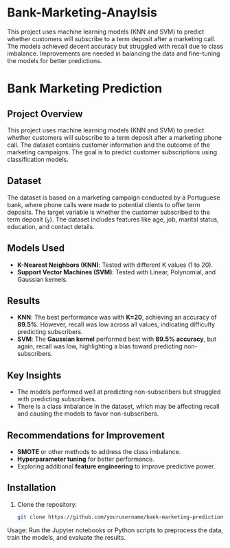 # Bank-Marketing-Anaylsis
This project uses machine learning models (KNN and SVM) to predict whether customers will subscribe to a term deposit after a marketing call. The models achieved decent accuracy but struggled with recall due to class imbalance. Improvements are needed in balancing the data and fine-tuning the models for better predictions.

# Bank Marketing Prediction

## Project Overview
This project uses machine learning models (KNN and SVM) to predict whether customers will subscribe to a term deposit after a marketing phone call. The dataset contains customer information and the outcome of the marketing campaigns. The goal is to predict customer subscriptions using classification models.

## Dataset
The dataset is based on a marketing campaign conducted by a Portuguese bank, where phone calls were made to potential clients to offer term deposits. The target variable is whether the customer subscribed to the term deposit (`y`). The dataset includes features like age, job, marital status, education, and contact details.

## Models Used
- **K-Nearest Neighbors (KNN)**: Tested with different K values (1 to 20).
- **Support Vector Machines (SVM)**: Tested with Linear, Polynomial, and Gaussian kernels.

## Results
- **KNN**: The best performance was with **K=20**, achieving an accuracy of **89.5%**. However, recall was low across all values, indicating difficulty predicting subscribers.
- **SVM**: The **Gaussian kernel** performed best with **89.5% accuracy**, but again, recall was low, highlighting a bias toward predicting non-subscribers.

## Key Insights
- The models performed well at predicting non-subscribers but struggled with predicting subscribers.
- There is a class imbalance in the dataset, which may be affecting recall and causing the models to favor non-subscribers.

## Recommendations for Improvement
- **SMOTE** or other methods to address the class imbalance.
- **Hyperparameter tuning** for better performance.
- Exploring additional **feature engineering** to improve predictive power.

## Installation
1. Clone the repository:
   ```bash
   git clone https://github.com/yourusername/bank-marketing-prediction.git

Usage:
Run the Jupyter notebooks or Python scripts to preprocess the data, train the models, and evaluate the results.
